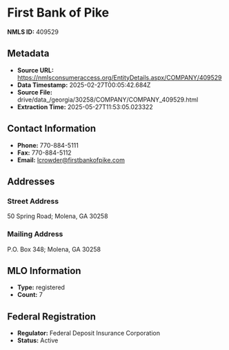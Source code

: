 # First Bank of Pike

**NMLS ID:** 409529

## Metadata
- **Source URL:** https://nmlsconsumeraccess.org/EntityDetails.aspx/COMPANY/409529
- **Data Timestamp:** 2025-02-27T00:05:42.684Z
- **Source File:** drive/data_/georgia/30258/COMPANY/COMPANY_409529.html
- **Extraction Time:** 2025-05-27T11:53:05.023322

## Contact Information
- **Phone:** 770-884-5111
- **Fax:** 770-884-5112
- **Email:** lcrowder@firstbankofpike.com

## Addresses
### Street Address
50 Spring Road; Molena, GA 30258

### Mailing Address
P.O. Box 348; Molena, GA 30258

## MLO Information
- **Type:** registered
- **Count:** 7

## Federal Registration
- **Regulator:** Federal Deposit Insurance Corporation
- **Status:** Active
